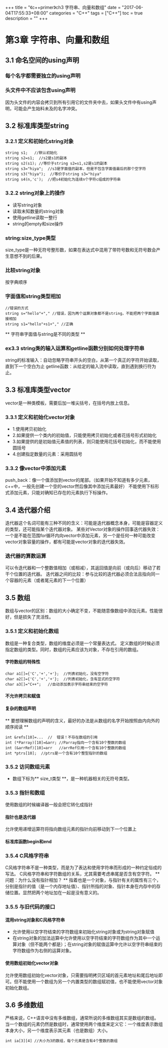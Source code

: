 +++
title = "《c++primer》ch3 字符串、向量和数组"
date = "2017-06-04T17:55:33+08:00"
categories = "C++"
tags = ["C++"]
toc = true
description = ""
+++

# 第3章 字符串、向量和数组
## 3.1 命名空间的using声明
### 每个名字都需要独立的using声明
### 头文件中不应该包含using声明
因为头文件的内容会拷贝到所有引用它的文件夹中去，如果头文件中有using声明，可能会产生始料未及的名字冲突。
## 3.2 标准库类型string
### 3.2.1 定义和初始化string对象
<!-- more -->
```
string s1;   //默认初始化
string s2=s1;  //s2是s1的副本
string s2(s1); //等价于string s2=s1,s2是s1的副本
string s3="hiya";  //s3是字面值的副本，但是不包含字面值最后的那个空字符
string s3("hiya");  //等价于string s3="hiya"
string s4(n,'c');  //把s4初始化为连续n个字符c组成的字符串
```
### 3.2.2 string对象上的操作
* 读写string对象
* 读取未知数量的string对象
* 使用getline读取一整行
* string的empty和size操作
### string:size_type类型
size_type是一种无符号整形数，如果在表达式中混用了带符号数和无符号数会产生意想不到的后果。
### 比较string对象
按字典顺序
### 字面值和string类型相加
```
//错误的方式
string s="hello"+"," //错误，因为两个运算对象都不是string，不能把两个字面值直接相加
string s1="hello"+s1+"," //正确
```
** 字符串字面值与string是不同的类型 **
### ex3.3 string类的输入运算和getline函数分别如何处理字符串
string的标准输入：自动忽略字符串开头的空白，从第一个真正的字符开始读取，直到下一个空白为止
getline函数：从给定的输入流中读取，直到遇到换行符为止。
## 3.3 标准库类型vector
vector是一种类模板，需要后加一堆尖括号，在括号内放上信息。
### 3.3.1 定义和初始化vector对象
* 1.使用拷贝初始化
* 2.如果提供一个类内的初始值，只能使用拷贝初始化或者花括号形式初始化
* 3.如果提供的是初始值元素值的列表，则只能使用花括号初始化，而不能使用圆括号
* 4.创建指定数量的元素：采用圆括号
### 3.3.2 像vector中添加元素
push_back：像一个值添加到vector的尾部。（如果开始不知道有多少元素，c++中，一般先创建一个空的vector然后像其中添加元素最好）
不能使用下标形式添加元素，只能对确知已存在的元素执行下标操作。

## 3.4 迭代器介绍
迭代器这个名词可能有三种不同的含义：可能是迭代器概念本身，可能是容器定义的类型，还可能指某个迭代器对象。
某些对Vector对象的操作回事迭代器失效：一个是不能在范围for循环内向vector中添加元素，另一个是任何一种可能改变vector对象容量的操作，都有可能是vector对象的迭代器失效。
### 迭代器的算数运算
可以令迭代器和一个整数值相加（或相减），其返回值是向前（或向后）移动了若干个位置的迭代器。
迭代器之间的比较：参与比较的迭代器必须合法且指向同一个容器的元素（或者尾元素的下一个位置）
## 3.5 数组
数组与vector的区别：数组的大小确定不变，不能随意像数组中添加元素。性能很好，但是损失了灵活性。
### 3.5.1 定义和初始化数组
数组是一种复合类型，数组的维度必须是一个常量表达式。
定义数组的时候必须指定数组的类型。同时，数组的元素应该为对象，不存在引用的数组。
#### 字符数组的特殊性
```
char a1[]={'C','+','+'};  //列表初始化，没有空字符
char a2[]={'C','+','+'};  //列表初始化，含有显式的空字符
char a3[]="C++";   //自动添加表示字符串结束的空字符
```
#### 不允许拷贝和赋值
#### 复杂的数组声明
** 要想理解数组的声明的含义，最好的办法是从数组的名字开始按照由内向外的顺序阅读 **
```
int &refs[10]=...  //  错误！不存在数组的引用
int (*Parray)[10]=&arr; //Parray指向一个含有10个整数的数组
int (&arrRef)[10]=arr   //arrRef引用一个含有10个整数的数组
int *ptrs[10];  //ptrs是一个含有10个整型指针的数组
```
### 3.5.2 访问数组元素
* 数组下标为** size_t类型 **，是一种机器相关的无符号类型。
### 3.5.3 指针和数组
使用数组的时候编译器一般会把它转化成指针
#### 指针也是迭代器
允许使用递增运算符将指向数组元素的指针向前移动到下一个位置上
#### 标准库函数begin和end
### 3.5.4 C风格字符串
C风格字符串不是一种类型，而是为了表达和使用字符串而形成的一种约定俗成的写法。
C风格字符串和字符数组的关系，尤其需要考虑串尾是否含有空字符。
** 问题：为什么没有指针相加？ **
指着也是一个对象，与指针有关的属性有三个，分别是指针的值（是一个内存地址值）、指针所指的对象、指针本身在内存中的存储位置。显然把两个地址加在一起是没有意义的。
### 3.5.5 与旧代码的接口
#### 混用string对象和C风格字符串
* 允许使用以空字符结束的字符数组来初始化string对象或为string对象赋值
* 在string对象的加法运算中允许使用以空字符结束的字符数组作为其中一个运算对象（但不能两个都是）；在string对象的赋值运算中允许以空字符串结束的字符数组作为右侧的运算对象。
#### 使用数组初始化vector对象
允许使用数组初始化vector对象，只需要指明拷贝区域的首元素地址和尾后地址即可。但不能使用一个数组为另一个内置类型的数组赋初值，也不能使用vector对象初始化数组。
## 3.6 多维数组
严格来说，C++语言中没有多维数组，通常所说的多维数组其实是数组的数组。
当一个数组的元素仍然是数组时，通常使用两个维度来定义它：一个维度表示数组本身大小，另一个维度表示其元素（也是数组）大小。
```
int ia[3][4] //大小为3的数组，每个元素是含有4个整数的数组
```
